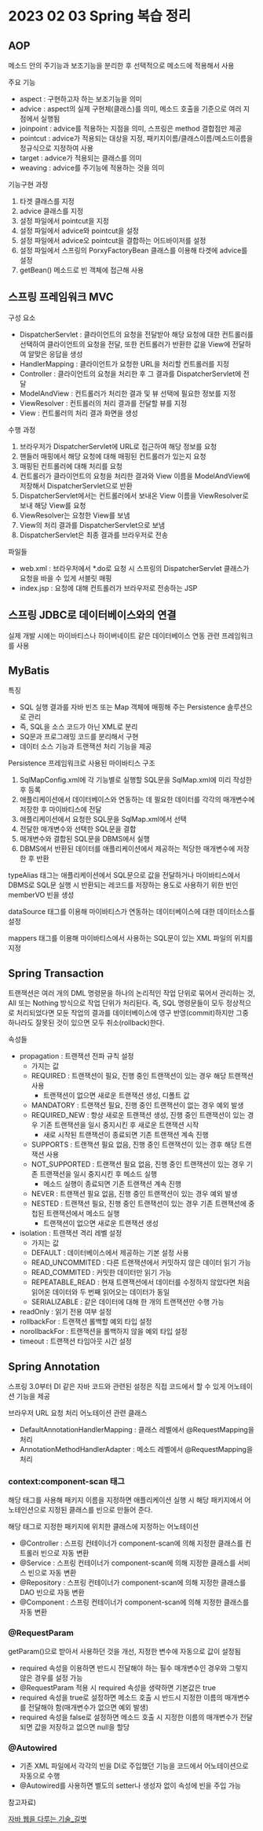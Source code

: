 # 2023 02 03 Spring 복습 정리 

## AOP
메소드 안의 주기능과 보조기능을 분리한 후 선택적으로 메소드에 적용해서 사용

주요 기능
- aspect : 구현하고자 하는 보조기능을 의미
- advice : aspect의 실제 구현체(클래스)를 의미, 메소드 호출을 기준으로 여러 지점에서 실행됨 
- joinpoint : advice를 적용하는 지점을 의미, 스프링은 method 결합점만 제공 
- pointcut : advice가 적용되는 대상을 지정, 패키지이름/클래스이름/메소드이름을 정규식으로 지정하여 사용 
- target : advice가 적용되는 클래스를 의미 
- weaving : advice를 주기능에 적용하는 것을 의미

기능구현 과정
1. 타겟 클래스를 지정
2. advice 클래스를 지정
3. 설정 파일에서 pointcut을 지정
4. 설정 파일에서 advice와 pointcut을 설정
5. 설정 파일에서 advice오 pointcut을 결합하는 어드바이저를 설정
6. 설정 파일에서 스프링의 PorxyFactoryBean 클래스를 이용해 타겟에 advice를 설정
7. getBean() 메소드로 빈 객체에 접근해 사용 

## 스프링 프레임워크 MVC
구성 요소
- DispatcherServlet : 클라이언트의 요청을 전달받아 해당 요청에 대한 컨트롤러를 선택하여 클라이언트의 요청을 전달, 또한 컨트롤러가 반환한 값을 View에 전달하여 알맞은 응답을 생성 
- HandlerMapping : 클라이언트가 요청한 URL을 처리할 컨트롤러를 지정
- Controller : 클라이언트의 요청을 처리한 후 그 결과를 DispatcherServlet에 전달 
- ModelAndView : 컨트롤러가 처리한 결과 및 뷰 선택에 필요한 정보를 지정
- ViewResolver : 컨트롤러의 처리 결과를 전달할 뷰를 지정 
- View : 컨트롤러의 처리 결과 화면을 생성 

수행 과정 
1. 브라우저가 DispatcherServlet에 URL로 접근하여 해당 정보를 요청
2. 핸들러 매핑에서 해당 요청에 대해 매핑된 컨트롤러가 있는지 요청
3. 매핑된 컨트롤러에 대해 처리를 요청
4. 컨트롤러가 클라이언트의 요청을 처리한 결과와 View 이름을 ModelAndView에 저장해서 DispatcherServlet으로 반환 
5. DispatcherServlet에서는 컨트롤러에서 보내온 View 이름을 ViewResolver로 보내 해당 View를 요청
6. ViewResolver는 요청한 View를 보냄
7. View의 처리 결과를 DispatcherServlet으로 보냄
8. DispatcherServlet은 최종 결과를 브라우저로 전송 

파일들
- web.xml : 브라우저에서 *.do로 요청 시 스프링의 DispatcherServlet 클래스가 요청을 바을 수 있게 서블릿 매핑 
- index.jsp : 요청에 대해 컨트롤러가 브라우저로 전송하는 JSP 

## 스프링 JDBC로 데이터베이스와의 연결
실제 개발 시에는 마이바티스나 하이버네이트 같은 데이터베이스 연동 관련 프레임워크를 사용 

## MyBatis
특징
- SQL 실행 결과를 자바 빈즈 또는 Map 객체에 매핑해 주는 Persistence 솔루션으로 관리
- 즉, SQL을 소스 코드가 아닌 XML로 분리 
- SQ문과 프로그래밍 코드를 분리해서 구현 
- 데이터 소스 기능과 트랜잭션 처리 기능을 제공 

Persistence 프레임워크로 사용된 마이바티스 구조
1. SqlMapConfig.xml에 각 기능별로 실행할 SQL문을 SqlMap.xml에 미리 작성한 후 등록 
2. 애플리케이션에서 데이터베이스와 연동하는 데 필요한 데이터를 각각의 매개변수에 저장한 후 마이바티스에 전달
3. 애플리케이션에서 요청한 SQL문을 SqlMap.xml에서 선택
4. 전달한 매개변수와 선택한 SQL문을 결합 
5. 매개변수와 결합된 SQL문을 DBMS에서 실행 
6. DBMS에서 반환된 데이터를 애플리케이션에서 제공하는 적당한 매개변수에 저장한 후 반환 

typeAlias 태그는 애플리케이션에서 SQL문으로 값을 전달하거나 마이바티스에서 DBMS로 SQL문 실행 시 반환되는 레코드를 저장하는 용도로 사용하기 위한 빈인 memberVO 빈을 생성 

dataSource 태그를 이용해 마이바티스가 연동하는 데이터베이스에 대한 데이터소스를 설정

mappers 태그를 이용해 마이바티스에서 사용하는 SQL문이 있는 XML 파일의 위치를 지정 


## Spring Transaction
트랜잭션은 여러 개의 DML 명령문을 하나의 논리적인 작업 단위로 묶어서 관리하는 것, All 또는 Nothing 방식으로 작업 단위가 처리된다. 즉, SQL 명령문들이 모두 정상적으로 처리되었다면 모둔 작업의 결과를 데이터베이스에 영구 반영(commit)하지만 그중 하나라도 잘못된 것이 있으면 모두 취소(rollback)한다. 

속성들
- propagation : 트랜잭션 전파 규칙 설정 
  - 가지는 값
  - REQUIRED : 트랜잭션이 필요, 진행 중인 트랜잭션이 있는 경우 해당 트랜잭션 사용 
    - 트랜잭션이 없으면 새로운 트랜잭션 생성, 디폴트 값 
  - MANDATORY : 트랜잭션 필요, 진행 중인 트랜잭션이 없는 경우 예외 발생 
  - REQUIRED_NEW : 항상 새로운 트랜잭션 생성, 진행 중인 트랜잭션이 있는 경우 기존 트랜잭션을 일시 중지시킨 후 새로운 트랜잭션 시작 
    - 새로 시작된 트랜잭션이 종료되면 기존 트랜잭션 계속 진행 
  - SUPPORTS : 트랜잭션 필요 없음, 진행 중인 트랜잭션이 있는 경후 해당 트랜잭션 사용 
  - NOT_SUPPORTED : 트랜잭션 필요 없음, 진행 중인 트랜잭션이 있는 경우 기존 트랜잭션을 일시 중지시킨 후 메소드 실행
    -  메소드 실행이 종료되면 기존 트랜잭션 계속 진행 
  - NEVER : 트랜잭션 필요 없음, 진행 중인 트랜잭션이 있는 경우 예외 발생 
  - NESTED : 트랜잭션 필요, 진행 중인 트랜잭션이 있는 경우 기존 트랜잭션에 중첩된 트랜잭션에서 메소드 실행
    - 트랜잭션이 없으면 새로운 트랜잭션 생성  
- isolation : 트랜잭션 격리 레벨 설정 
  - 가지는 값 
  - DEFAULT : 데이터베이스에서 제공하는 기본 설정 사용 
  - READ_UNCOMMITED : 다른 트랜잭션에서 커밋하지 않은 데이터 읽기 가능 
  - READ_COMMITED : 커밋한 데이터만 읽기 가능 
  - REPEATABLE_READ : 현재 트랜잭션에서 데이터를 수정하지 않았다면 처음 읽어온 데이터와 두 번째 읽어오는 데이터가 동일 
  - SERIALIZABLE : 같은 데이터에 대해 한 개의 트랜잭션만 수행 가능 
- readOnly : 읽기 전용 여부 설정 
- rollbackFor : 트랜잭션 롤백할 예외 타입 설정 
- norollbackFor : 트랜잭션을 롤백하지 않을 예외 타입 설정 
- timeout : 트랜잭션 타임아웃 시간 설정 

## Spring Annotation
스프링 3.0부터 DI 같은 자바 코드와 관련된 설정은 직접 코드에서 할 수 있게 어노테이션 기능을 제공 

브라우저 URL 요청 처리 어노테이션 관련 클래스
- DefaultAnnotationHandlerMapping : 클래스 레벨에서 @RequestMapping을 처리
- AnnotationMethodHandlerAdapter : 메소드 레벨에서 @RequestMapping을 처리 

### context:component-scan 태그 
해당 태그를 사용해 패키지 이름을 지정하면 애플리케이션 실행 시 해당 패키지에서 어노테인션으로 지정된 클래스를 빈으로 만들어 준다.

해당 태그로 지정한 패키지에 위치한 클래스에 지정하는 어노테이션 
- @Controller : 스프링 컨테이너가 component-scan에 의해 지정한 클래스를 컨트롤러 빈으로 자동 변환
- @Service : 스프링 컨테이너가 component-scan에 의해 지정한 클래스를 서비스 빈으로 자동 변환
- @Repository : 스프링 컨테이너가 component-scan에 의해 지정한 클래스를 DAO 빈으로 자동 변환 
- @Component : 스프링 컨테이너가 component-scan에 의해 지정한 클래스를 자동 변환 

### @RequestParam 
getParam()으로 받아서 사용하던 것을 개선, 지정한 변수에 자동으로 값이 설정됨  
- required 속성을 이용하면 반드시 전달해야 하는 필수 매개변수인 경우와 그렇지 않은 경우를 설정 가능 
- @RequestParam 적용 시 required 속성을 생략하면 기본값은 true
- required 속성을 true로 설정하면 메소드 호출 시 반드시 지정한 이름의 매개변수를 전달해야 함(매개변수가 없으면 예외 발생)
- required 속성을 false로 설정하면 메소드 호출 시 지정한 이름의 매개변수가 전달되면 값을 저장하고 없으면 null을 할당 

### @Autowired
- 기존 XML 파일에서 각각의 빈을 DI로 주입했던 기능을 코드에서 어노테이션으로 자동으로 수행 
- @Autowired를 사용하면 별도의 setter나 생성자 없이 속성에 빈을 주입 가능 






참고자료)

[자바 웹을 다루는 기술_길벗](https://www.gilbut.co.kr/)